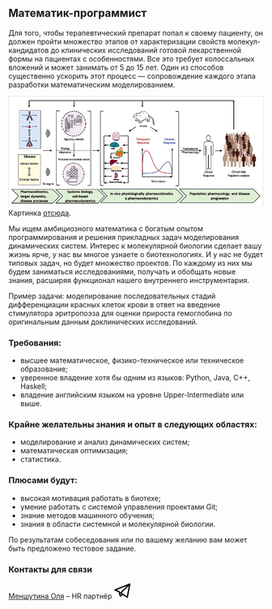 ## Математик-программист

Для того, чтобы терапевтический препарат попал к своему пациенту, он должен пройти множество этапов от характеризации свойств молекул-кандидатов до клинических исследований готовой лекарственной формы на пациентах с особенностями. Все это требует колоссальных вложений и может занимать от 5 до 15 лет. Один из способов существенно ускорить этот процесс — сопровождение каждого этапа разработки математическим моделированием.

![Этапы моделирования](/positions/img/pkpd.png)
Картинка [отсюда](https://www.ncbi.nlm.nih.gov/pubmed/27661132).

Мы ищем амбициозного математика с богатым опытом программирования и решения прикладных задач моделирования динамических систем. Интерес к молекулярной биологии сделает вашу жизнь ярче, у нас вы многое узнаете о биотехнологиях. И у нас не будет типовых задач, но будет множество проектов. По каждому из них мы будем заниматься исследованиями, получать и обобщать новые знания, расширяя функционал нашего внутреннего инструментария.

Пример задачи:
моделирование последовательных стадий дифференциации красных клеток крови в ответ на введение стимулятора эритропоэза для оценки прироста гемоглобина по оригинальным данным доклинических исследований.



### Требования:
- высшее математическое, физико-техническое или техническое образование;
- уверенное владение хотя бы одним из языков: Python, Java, C++, Haskell;
- владение английским языком на уровне Upper-Intermediate или выше.

### Крайне желательны знания и опыт в следующих областях:
- моделирование и анализ динамических систем;
- математическая оптимизация;
- статистика.

### Плюсами будут:
- высокая мотивация работать в биотехе;
- умение работать с системой управления проектами Git;
- знание методов машинного обучения;
- знания в области системной и молекулярной биологии.

По результатам собеседования или по вашему желанию вам может быть предложено тестовое задание.

### Контакты для связи
[Меншутина Оля](mailto:menshutina@biocad.ru) – HR партнёр [ ![@Mensh](/telegram.png) ](https://telegram.me/Mensh)
